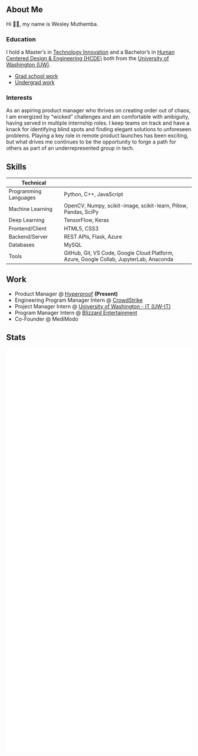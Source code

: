 <!--
**LuffyWesley/LuffyWesley** is a ✨ _special_ ✨ repository because its `README.md` (this file) appears on your GitHub profile.

Here are some ideas to get you started:

- 🔭 I’m currently working on ...
- 🌱 I’m currently learning ...
- 👯 I’m looking to collaborate on ...
- 🤔 I’m looking for help with ...
- 💬 Ask me about ...
- 📫 How to reach me: ...
- 😄 Pronouns: ...
- ⚡ Fun fact: ...
-->
## About Me
Hi 👋🏿, my name is Wesley Muthemba.
### Education
I hold a Master’s in [Technology Innovation](https://gixnetwork.org/) and a Bachelor’s in [Human Centered Design & Engineering (HCDE)](https://www.hcde.washington.edu/) both from the [University of Washington (UW)](https://www.washington.edu/).

- [Grad school work](https://luffywesley.github.io/MSTI-Courses/)
- [Undergrad work](https://luffywesley.github.io/UW-Courses/)

### Interests
As an aspiring product manager who thrives on creating order out of chaos, I am energized by “wicked” challenges and am comfortable with ambiguity, having served in multiple internship roles. I keep teams on track and have a knack for identifying blind spots and finding elegant solutions to unforeseen problems. Playing a key role in remote product launches has been exciting, but what drives me continues to be the opportunity to forge a path for others as part of an underrepresented group in tech.
## Skills
| Technical |   |
|-----------|---|
| Programming Languages | Python, C++, JavaScript |
| Machine Learning | OpenCV, Numpy, scikit-image, scikit-learn, Pillow, Pandas, SciPy |
| Deep Learning | TensorFlow, Keras |
| Frontend/Client  | HTML5, CSS3 |
| Backend/Server | REST APIs, Flask, Azure |
| Databases | MySQL |
| Tools | GitHub, Git, VS Code, Google Cloud Platform, Azure, Google Collab, JupyterLab, Anaconda |
## Work
- Product Manager @ [Hyperproof](https://hyperproof.io/) **(Present)**
- Engineering Program Manager Intern @ [CrowdStrike](https://www.crowdstrike.com/)
- Project Manager Intern @ [University of Washington - IT (UW-IT)](https://www.washington.edu/uwit/)
- Program Manager Intern @ [Blizzard Entertainment](https://www.blizzard.com/en-us/)
- Co-Founder @ MediModo

## Stats
<!-- If you're using "main" as default branch -->
![Metrics](https://github.com/LuffyWesley/LuffyWesley/blob/main/github-metrics.svg)
![XKCD Comic](https://github.com/LuffyWesley/LuffyWesley/blob/main/metrics.plugin.screenshot.svg)
